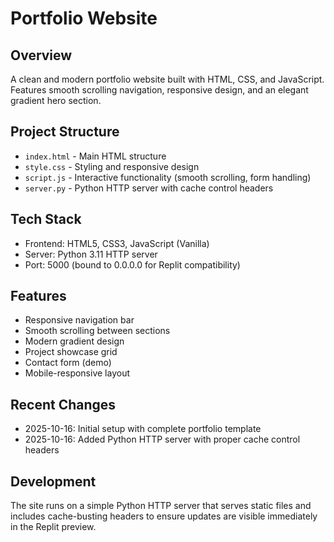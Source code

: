 # Portfolio Website

## Overview
A clean and modern portfolio website built with HTML, CSS, and JavaScript. Features smooth scrolling navigation, responsive design, and an elegant gradient hero section.

## Project Structure
- `index.html` - Main HTML structure
- `style.css` - Styling and responsive design
- `script.js` - Interactive functionality (smooth scrolling, form handling)
- `server.py` - Python HTTP server with cache control headers

## Tech Stack
- Frontend: HTML5, CSS3, JavaScript (Vanilla)
- Server: Python 3.11 HTTP server
- Port: 5000 (bound to 0.0.0.0 for Replit compatibility)

## Features
- Responsive navigation bar
- Smooth scrolling between sections
- Modern gradient design
- Project showcase grid
- Contact form (demo)
- Mobile-responsive layout

## Recent Changes
- 2025-10-16: Initial setup with complete portfolio template
- 2025-10-16: Added Python HTTP server with proper cache control headers

## Development
The site runs on a simple Python HTTP server that serves static files and includes cache-busting headers to ensure updates are visible immediately in the Replit preview.
